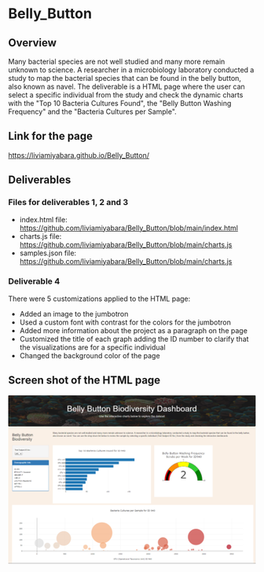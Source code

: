 # Belly_Button

## Overview
Many bacterial species are not well studied and many more remain unknown to science. A researcher in a microbiology laboratory conducted a study to map the bacterial species that can be found in the belly button, also known as navel. 
The deliverable is a HTML page where the user can select a specific individual from the study and check the dynamic charts with the "Top 10 Bacteria Cultures Found", the "Belly Button Washing Frequency" and the "Bacteria Cultures per Sample". 

## Link for the page
https://liviamiyabara.github.io/Belly_Button/

## Deliverables

### Files for deliverables 1, 2 and 3

* index.html file: https://github.com/liviamiyabara/Belly_Button/blob/main/index.html
* charts.js file: https://github.com/liviamiyabara/Belly_Button/blob/main/charts.js
* samples.json file: https://github.com/liviamiyabara/Belly_Button/blob/main/charts.js

### Deliverable 4

There were 5 customizations applied to the HTML page:
* Added an image to the jumbotron
* Used a custom font with contrast for the colors for the jumbotron
* Added more information about the project as a paragraph on the page
* Customized the title of each graph adding the ID number to clarify that the visualizations are for a specific individual
* Changed the background color of the page


## Screen shot of the HTML page
  ![ScreenShot]( https://github.com/liviamiyabara/Belly_Button/blob/main/images/HTML_page.png)


